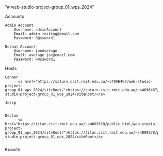 "# web-studio-project-group_01_wps_2024"

Accounts

    Admin Account
        Username: adminAccount
        Email: admin.testing@email.com
        Password: P@ssword1

    Normal Account-
        Username: joeAverage
        Email: average.joe@email.com
        Password: P@ssword1

Hosts

    Connor
        - <a href="https://saturn.csit.rmit.edu.au/~s4096467/web-studio-project-group_01_wps_2024/siteRoot/">https://saturn.csit.rmit.edu.au/~s4096467/web-studio-project-group_01_wps_2024/siteRoot/</a>

    Josip


    Declan
        - <a href="https://titan.csit.rmit.edu.au/~s4009378/public_html/web-studio-project-group_01_wps_2024/siteRoot/">https://titan.csit.rmit.edu.au/~s4009378/public_html/web-studio-project-group_01_wps_2024/siteRoot</a>


    Himanth

